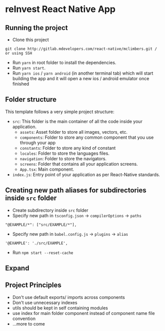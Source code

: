 # reInvest React Native App

## Running the project

- Clone this project
```
git clone http://gitlab.mdevelopers.com/react-native/mclimbers.git / or using SSH
```

- Run `yarn` in root folder to install the dependencies.
- Run `yarn start`.
- Run `yarn ios` / `yarn android` (in another terminal tab) which will start building the app and it will open a new ios / android emulator once finished


## Folder structure

This template follows a very simple project structure:

- `src`: This folder is the main container of all the code inside your application.
    - `assets`: Asset folder to store all images, vectors, etc.
    - `components`: Folder to store any common component that you use through your app
    - `constants`: Folder to store any kind of constant
    - `locales`: Folder to store the languages files.
    - `navigation`: Folder to store the navigators.
    - `screens`: Folder that contains all your application screens.
    - `App.tsx`: Main component.
- `index.js`: Entry point of your application as per React-Native standards.


## Creating new path aliases for subdirectories inside `src` folder

- Create subdirectory inside `src` folder
- Specify new path in `tsconfig.json` -> `compilerOptions` -> `paths`
```
"@EXAMPLE/*": ["src/EXAMPLE/*"],
```
- Specify new path in `babel.config.js` -> `plugins` -> `alias`
```
'@EXAMPLE': './src/EXAMPLE',
```
- Run `npm start --reset-cache`

## Expand 


## Project Principles

- Don't use default exports/ imports across components
- Don't use unnecessary indexes
- utils should be kept in self containing modules
- use index for main folder component instead of component name file convention
- ...more to come
